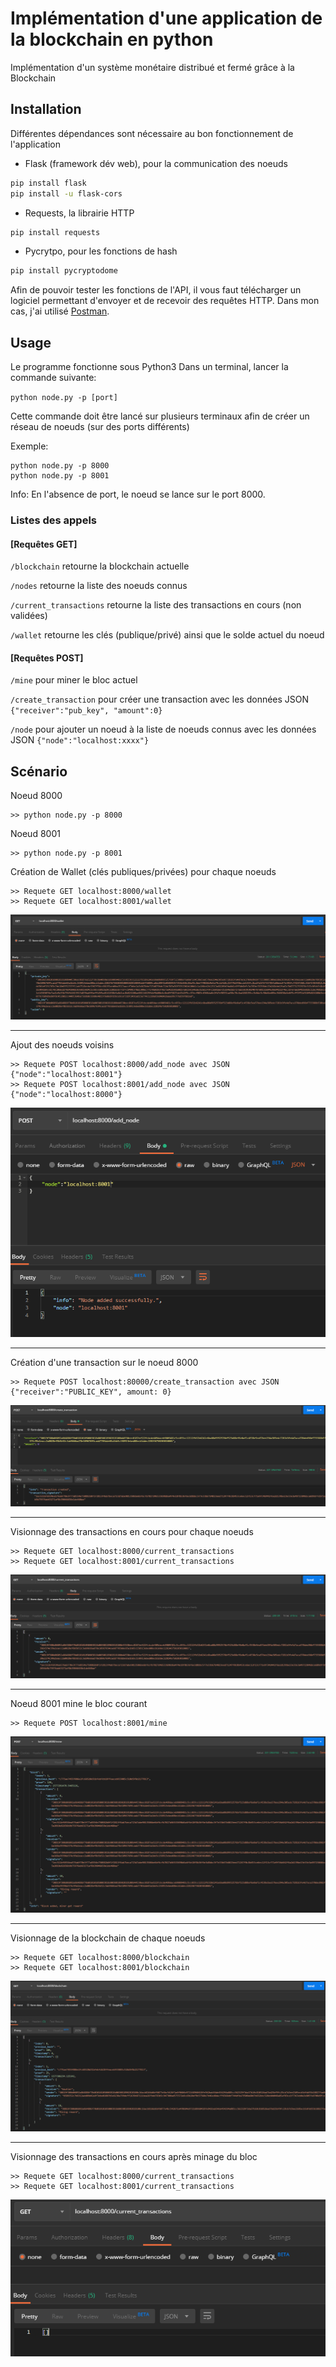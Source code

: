 # Implémentation d'une application de la blockchain en python

Implémentation d'un système monétaire distribué et fermé grâce à la Blockchain


## Installation

Différentes dépendances sont nécessaire au bon fonctionnement de l'application

- Flask (framework dév web), pour la communication des noeuds
```bash
pip install flask
pip install -u flask-cors
```

- Requests, la librairie HTTP
```bash
pip install requests
```

- Pycrytpo, pour les fonctions de hash
```bash
pip install pycryptodome
```

Afin de pouvoir tester les fonctions de l'API, il vous faut télécharger un logiciel permettant d'envoyer et de recevoir des requêtes HTTP. Dans mon cas, j'ai utilisé [Postman](https://www.getpostman.com/).


## Usage

Le programme fonctionne sous Python3
Dans un terminal, lancer la commande suivante:

`python node.py -p [port]`

Cette commande doit être lancé sur plusieurs terminaux afin de créer un réseau de noeuds (sur des ports différents)

Exemple:
```
python node.py -p 8000
python node.py -p 8001
```
Info: En l'absence de port, le noeud se lance sur le port 8000.

### Listes des appels
#### [Requêtes GET]
`/blockchain` retourne la blockchain actuelle

`/nodes` retourne la liste des noeuds connus

`/current_transactions` retourne la liste des transactions en cours (non validées)

`/wallet` retourne les clés (publique/privé) ainsi que le solde actuel du noeud

#### [Requêtes POST]
`/mine` pour miner le bloc actuel

`/create_transaction` pour créer une transaction avec les données JSON `{"receiver":"pub_key", "amount":0}`

`/node` pour ajouter un noeud à la liste de noeuds connus avec les données JSON `{"node":"localhost:xxxx"}`


## Scénario
Noeud 8000
```
>> python node.py -p 8000
```
Noeud 8001
```
>> python node.py -p 8001
```

Création de Wallet (clés publiques/privées) pour chaque noeuds
```
>> Requete GET localhost:8000/wallet
>> Requete GET localhost:8001/wallet
```
![image](/images/wallet.png?raw=true)
___
Ajout des noeuds voisins
```
>> Requete POST localhost:8000/add_node avec JSON {"node":"localhost:8001"}
>> Requete POST localhost:8001/add_node avec JSON {"node":"localhost:8000"}
```
![image](/images/add_node.PNG?raw=true)
___
Création d'une transaction sur le noeud 8000
```
>> Requete POST localhost:80000/create_transaction avec JSON {"receiver":"PUBLIC_KEY", amount: 0}
```
![image](/images/create_transac.PNG?raw=true)
___
Visionnage des transactions en cours pour chaque noeuds
```
>> Requete GET localhost:8000/current_transactions
>> Requete GET localhost:8001/current_transactions
```
![image](/images/current_transacs.PNG?raw=true)
___
Noeud 8001 mine le bloc courant
```
>> Requete POST localhost:8001/mine
```
![image](/images/mine.PNG?raw=true)
___
Visionnage de la blockchain de chaque noeuds
```
>> Requete GET localhost:8000/blockchain
>> Requete GET localhost:8001/blockchain
```
![image](/images/blockchain.PNG?raw=true)
___
Visionnage des transactions en cours après minage du bloc
```
>> Requete GET localhost:8000/current_transactions
>> Requete GET localhost:8001/current_transactions
```
![image](/images/current_transacs_after.PNG?raw=true)

